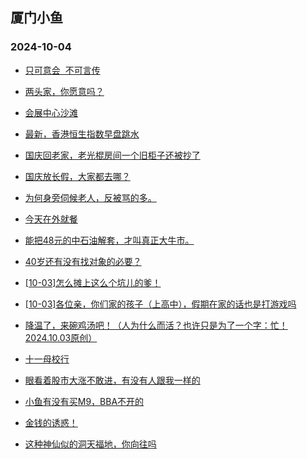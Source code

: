 ## 厦门小鱼 
### 2024-10-04

+ [只可意会  不可言传](http://bbs.xmfish.com/read-htm-tid-18248432.html)

+ [两头家，你愿意吗？](http://bbs.xmfish.com/read-htm-tid-18248482.html)

+ [会展中心沙滩](http://bbs.xmfish.com/read-htm-tid-18248458.html)

+ [最新，香港恒生指数早盘跳水](http://bbs.xmfish.com/read-htm-tid-18248454.html)

+ [国庆回老家，老光棍房间一个旧柜子还被抄了](http://bbs.xmfish.com/read-htm-tid-18248481.html)

+ [国庆放长假，大家都去哪？](http://bbs.xmfish.com/read-htm-tid-18248428.html)

+ [为何身旁伺候老人，反被骂的多。](http://bbs.xmfish.com/read-htm-tid-18248436.html)

+ [今天在外就餐](http://bbs.xmfish.com/read-htm-tid-18248486.html)

+ [能把48元的中石油解套，才叫真正大牛市。](http://bbs.xmfish.com/read-htm-tid-18248435.html)

+ [40岁还有没有找对象的必要？](http://bbs.xmfish.com/read-htm-tid-18248460.html)

+ [[10-03]怎么摊上这么个坑儿的爹！](http://bbs.xmfish.com/read-htm-tid-18248500.html)

+ [[10-03]各位亲，你们家的孩子（上高中），假期在家的话也是打游戏吗](http://bbs.xmfish.com/read-htm-tid-18248493.html)

+ [降温了，来碗鸡汤吧！（人为什么而活？也许只是为了一个字：忙！2024.10.03原创）](http://bbs.xmfish.com/read-htm-tid-18248465.html)

+ [十一母校行](http://bbs.xmfish.com/read-htm-tid-18248529.html)

+ [眼看着股市大涨不敢进，有没有人跟我一样的](http://bbs.xmfish.com/read-htm-tid-18248563.html)

+ [小鱼有没有买M9，BBA不开的](http://bbs.xmfish.com/read-htm-tid-18248498.html)

+ [金钱的诱惑！](http://bbs.xmfish.com/read-htm-tid-18248469.html)

+ [这种神仙似的洞天福地，你向往吗](http://bbs.xmfish.com/read-htm-tid-18248479.html)

